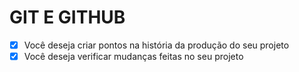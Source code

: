 # GIT E GITHUB


- [x] Você deseja criar pontos na história da produção do seu projeto
- [x] Você deseja verificar mudanças feitas no seu projeto